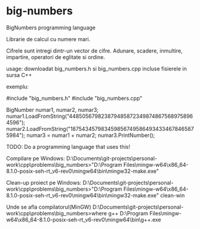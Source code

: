 # big-numbers
BigNumbers programming language

Librarie de calcul cu numere mari.

Cifrele sunt intregi dintr-un vector de cifre.
Adunare, scadere, inmultire, impartire, operatori de eglitate si ordine.

usage: 
downloadat big_numbers.h si big_numbers.cpp 
incluse fisierele in sursa C++

exemplu:

#include "big_numbers.h" 
#include "big_numbers.cpp"

BigNumber numar1, numar2, numar3;
numar1.LoadFromString("4485056798238794858723498748675689758964596");
numar2.LoadFromString("1875434579834598567495864934334678465875984");
numar3 = numar1 + numar2;
numar3.PrintNumber();

TODO: Do a programming language that uses this!

Compilare pe Windows:
D:\Documents\git-projects\personal-work\cpp\problems\big_numbers>"D:\Program Files\mingw-w64\x86_64-8.1.0-posix-seh-rt_v6-rev0\mingw64\bin\mingw32-make.exe"

Clean-up proiect pe Windows:
D:\Documents\git-projects\personal-work\cpp\problems\big_numbers>"D:\Program Files\mingw-w64\x86_64-8.1.0-posix-seh-rt_v6-rev0\mingw64\bin\mingw32-make.exe" clean-win

Unde se afla compilatorul(MinGW)
D:\Documents\git-projects\personal-work\cpp\problems\big_numbers>where g++
D:\Program Files\mingw-w64\x86_64-8.1.0-posix-seh-rt_v6-rev0\mingw64\bin\g++.exe
